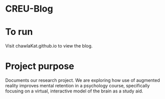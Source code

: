 # CREU-Blog

# To run
Visit chawlaKat.github.io to view the blog.

# Project purpose
Documents our research project. We are exploring how use of augmented reality improves mental retention in a psychology course, specifically focusing on a virtual, interactive model of the brain as a study aid.
